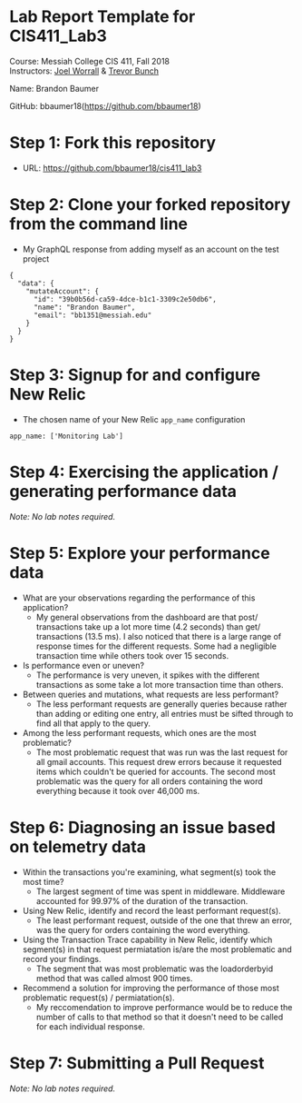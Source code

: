 # Lab Report Template for CIS411_Lab3
Course: Messiah College CIS 411, Fall 2018<br/>
Instructors: [Joel Worrall](https://github.com/tangollama) & [Trevor Bunch](https://github.com/trevordbunch)<br/>

Name: Brandon Baumer<br/>

GitHub: bbaumer18(https://github.com/bbaumer18)<br/>

# Step 1: Fork this repository
- URL: https://github.com/bbaumer18/cis411_lab3

# Step 2: Clone your forked repository from the command line
- My GraphQL response from adding myself as an account on the test project
```
{
  "data": {
    "mutateAccount": {
      "id": "39b0b56d-ca59-4dce-b1c1-3309c2e50db6",
      "name": "Brandon Baumer",
      "email": "bb1351@messiah.edu"
    }
  }
}
```

# Step 3: Signup for and configure New Relic
- The chosen name of your New Relic ```app_name``` configuration
```
app_name: ['Monitoring Lab']
```

# Step 4: Exercising the application / generating performance data

_Note: No lab notes required._

# Step 5: Explore your performance data
* What are your observations regarding the performance of this application? 
    - My general observations from the dashboard are that post/ transactions take up a lot more time (4.2 seconds) than get/ transactions (13.5 ms). I also noticed that there is a large range of response times for the different requests. Some  had a negligible transaction time while others took over 15 seconds. 
* Is performance even or uneven? 
    - The performance is very uneven, it spikes with the different transactions as some take a lot more transaction time than others. 
* Between queries and mutations, what requests are less performant? 
    -  The less performant requests are generally queries because rather than adding or editing one entry, all entries must be sifted through to find all that apply to the query. 
* Among the less performant requests, which ones are the most problematic?
    - The most problematic request that was run was the last request for all gmail accounts. This request drew errors because it requested items which couldn't be queried for accounts. The second most problematic was the query for all orders containing the word everything because it took over 46,000 ms. 

# Step 6: Diagnosing an issue based on telemetry data
* Within the transactions you're examining, what segment(s) took the most time?
    - The largest segment of time was spent in middleware. Middleware accounted for 99.97% of the duration of the transaction. 
* Using New Relic, identify and record the least performant request(s).
    - The least performant request, outside of the one that threw an error, was the query for orders containing the word everything. 
* Using the Transaction Trace capability in New Relic, identify which segment(s) in that request permiatation is/are the most problematic and record your findings.
    - The segment that was most problematic was the loadorderbyid method that was called almost 900 times. 
* Recommend a solution for improving the performance of those most problematic request(s) / permiatation(s).
    - My reccomendation to improve performance would be to reduce the number of calls to that method so that it doesn't need to be called for each individual response.

# Step 7: Submitting a Pull Request
_Note: No lab notes required._

